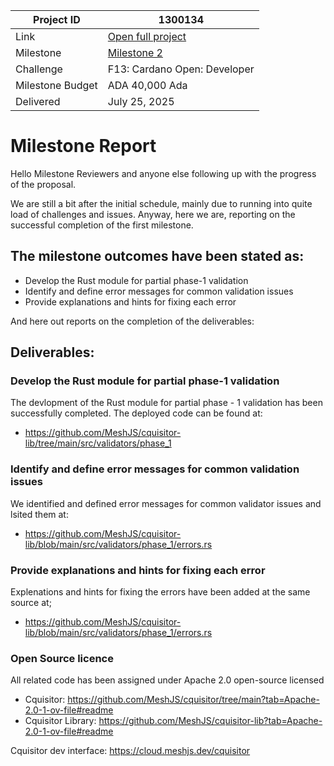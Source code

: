 |Project ID|1300134|
|-----------|-------------|
|Link|[Open full project](https://projectcatalyst.io/funds/10/f13-cardano-open-developers/mesh-cquisitor-transaction-investigation-tool)|
|Milestone|[Milestone 2](https://milestones.projectcatalyst.io/projects/1300134/milestones/2)
|Challenge|F13: Cardano Open: Developer|
|Milestone Budget|ADA 40,000 Ada|
|Delivered|July 25, 2025|

# Milestone Report

Hello Milestone Reviewers and anyone else following up with the progress of the proposal.

We are still a bit after the initial schedule, mainly due to running into quite load of challenges and issues. Anyway, here we are, reporting on the successful completion of the first milestone.



## The milestone outcomes have been stated as:

- Develop the Rust module for partial phase-1 validation
- Identify and define error messages for common validation issues
- Provide explanations and hints for fixing each error

And here out reports on the completion of the deliverables:

## Deliverables:

### Develop the Rust module for partial phase-1 validation
The devlopment of the Rust module for partial phase - 1 validation has been successfully completed. The deployed code can be found at:
- https://github.com/MeshJS/cquisitor-lib/tree/main/src/validators/phase_1

### Identify and define error messages for common validation issues
We identified and defined error messages for common validator issues and lsited them at:
- https://github.com/MeshJS/cquisitor-lib/blob/main/src/validators/phase_1/errors.rs

### Provide explanations and hints for fixing each error
Explenations and hints for fixing the errors have been added at the same source at;
- https://github.com/MeshJS/cquisitor-lib/blob/main/src/validators/phase_1/errors.rs


### Open Source licence
All related code has been assigned under Apache 2.0 open-source licensed
- Cquisitor: https://github.com/MeshJS/cquisitor/tree/main?tab=Apache-2.0-1-ov-file#readme
- Cquisitor Library: https://github.com/MeshJS/cquisitor-lib?tab=Apache-2.0-1-ov-file#readme 

Cquisitor dev interface: https://cloud.meshjs.dev/cquisitor


